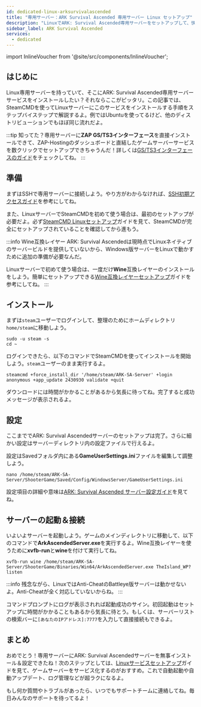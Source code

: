 ```yaml
---
id: dedicated-linux-arksurvivalascended
title: "専用サーバー：ARK Survival Ascended 専用サーバー Linux セットアップ"
description: "LinuxでARK: Survival Ascended専用サーバーをセットアップして、快適なゲームプレイとサーバー管理を実現する方法をチェック → 今すぐ詳しく見る"
sidebar_label: ARK Survival Ascended
services:
  - dedicated
---
```


import InlineVoucher from '@site/src/components/InlineVoucher';

## はじめに
Linux専用サーバーを持っていて、そこにARK: Survival Ascended専用サーバーサービスをインストールしたい？それならここがピッタリ。この記事では、SteamCMDを使ってLinuxサーバーにこのサービスをインストールする手順をステップバイステップで解説するよ。例ではUbuntuを使ってるけど、他のディストリビューションでもほぼ同じ流れだよ。

:::tip
知ってた？専用サーバーに**ZAP GS/TS3インターフェース**を直接インストールできて、ZAP-Hostingのダッシュボードと直結したゲームサーバーサービスを数クリックでセットアップできちゃうんだ！詳しくは[GS/TS3インターフェースのガイド](dedicated-linux-gs-interface.md)をチェックしてね。
:::

<InlineVoucher />

## 準備

まずはSSHで専用サーバーに接続しよう。やり方がわからなければ、[SSH初期アクセスガイド](dedicated-linux-ssh.md)を参考にしてね。

また、LinuxサーバーでSteamCMDを初めて使う場合は、最初のセットアップが必要だよ。必ず[SteamCMD Linuxセットアップ](dedicated-linux-steamcmd.md)ガイドを見て、SteamCMDが完全にセットアップされていることを確認してから進もう。

:::info Wine互換レイヤー
ARK: Survival Ascendedは現時点でLinuxネイティブのサーバービルドを提供していないから、Windows版サーバーをLinuxで動かすために追加の準備が必要なんだ。

Linuxサーバーで初めて使う場合は、一度だけ**Wine**互換レイヤーのインストールをしよう。簡単にセットアップできる[Wine互換レイヤーセットアップ](dedicated-linux-wine.md)ガイドを参考にしてね。
:::

## インストール

まずは`steam`ユーザーでログインして、整理のためにホームディレクトリ`home/steam`に移動しよう。
```
sudo -u steam -s
cd ~
```

ログインできたら、以下のコマンドでSteamCMDを使ってインストールを開始しよう。`steam`ユーザーのまま実行するよ。
```
steamcmd +force_install_dir '/home/steam/ARK-SA-Server' +login anonymous +app_update 2430930 validate +quit
```

ダウンロードには時間がかかることがあるから気長に待ってね。完了すると成功メッセージが表示されるよ。

## 設定

ここまででARK: Survival Ascendedサーバーのセットアップは完了。さらに細かい設定はサーバーディレクトリ内の設定ファイルで行えるよ。

設定はSavedフォルダ内にある**GameUserSettings.ini**ファイルを編集して調整しよう。

```
nano /home/steam/ARK-SA-Server/ShooterGame/Saved/Config/WindowsServer/GameUserSettings.ini
```

設定項目の詳細や意味は[ARK: Survival Ascended サーバー設定ガイド](ark-configuration.md)を見てね。

## サーバーの起動＆接続

いよいよサーバーを起動しよう。ゲームのメインディレクトリに移動して、以下のコマンドで**ArkAscendedServer.exe**を実行するよ。Wine互換レイヤーを使うために**xvfb-run**と**wine**を付けて実行してね。
```
xvfb-run wine /home/steam/ARK-SA-Server/ShooterGame/Binaries/Win64/ArkAscendedServer.exe TheIsland_WP?listen
```

:::info
残念ながら、LinuxではAnti-CheatのBattleye版サーバーは動かせないよ。Anti-Cheatが全く対応していないからね。
:::

コマンドプロンプトにログが表示されれば起動成功のサイン。初回起動はセットアップに時間がかかることもあるから気長に待とう。もしくは、サーバーリストの検索バーに`[あなたのIPアドレス]:7777`を入力して直接接続もできるよ。

## まとめ

おめでとう！専用サーバーにARK: Survival Ascendedサーバーを無事インストール＆設定できたね！次のステップとしては、[Linuxサービスセットアップ](dedicated-linux-create-gameservice.md)ガイドを見て、ゲームサーバーをサービス化するのがおすすめ。これで自動起動や自動アップデート、ログ管理などが超ラクになるよ。

もし何か質問やトラブルがあったら、いつでもサポートチームに連絡してね。毎日みんなのサポートを待ってるよ！

<InlineVoucher />